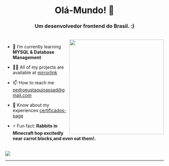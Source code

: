 <h1 align="center">Olá-Mundo! 👋</h1>
<h3 align="center">Um desenvolvedor frontend do Brasil. :)</h3>
<br>
<img  align="right" src="https://media0.giphy.com/media/v1.Y2lkPTc5MGI3NjExd3ZsZWlnZXVudms3cjI5amszaGl6ZGNiOHlmMHl5c3NlMXlsaW1sOSZlcD12MV9pbnRlcm5hbF9naWZfYnlfaWQmY3Q9Zw/wKWxuUOcp9fdvckBty/giphy.webp" style="width:300px">

- 🌱 I’m currently learning **MYSQL & Database Management**

- 👨‍💻 All of my projects are available at [mirrorlink](mirrorlink)

- 📫 How to reach me pedroeustaquioassad@gmail.com

- 📄 Know about my experiences [certificados-page](certificados-page)

- ⚡ Fun fact: **Rabbits in Minecraft hop excitedly near carrot blocks,and even eat them!.**
<br>
<img align="center" src="https://skillicons.dev/icons?i=js,html,css,php,androidstudio,java,git" />
<hr>



